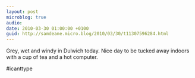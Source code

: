 ```yaml
---
layout: post
microblog: true
audio: 
date: 2010-03-30 01:00:00 +0100
guid: http://samdeane.micro.blog/2010/03/30/t11307596284.html
---
```

Grey, wet and windy in Dulwich today. Nice day to be tucked away indoors with a cup of tea and a hot computer.

#icanttype
